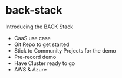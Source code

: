 # back-stack

Introducing the BACK Stack

- CaaS use case
- Git Repo to get started
- Stick to Community Projects for the demo
- Pre-record demo
- Have Cluster ready to go
- AWS & Azure

